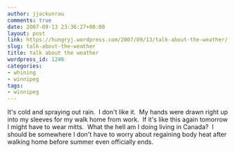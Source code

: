 ```yaml
---
author: jjackunrau
comments: true
date: 2007-09-13 23:36:27+00:00
layout: post
link: https://hungryj.wordpress.com/2007/09/13/talk-about-the-weather/
slug: talk-about-the-weather
title: talk about the weather
wordpress_id: 1248
categories:
- whining
- winnipeg
tags:
- winnipeg
---
```


It's cold and spraying out rain.  I don't like it.  My hands were drawn right up into my sleeves for my walk home from work.  If it's like this again tomorrow I might have to wear mitts.  What the hell am I doing living in Canada?  I should be somewhere I don't have to worry about regaining body heat after walking home before summer even officially ends.



